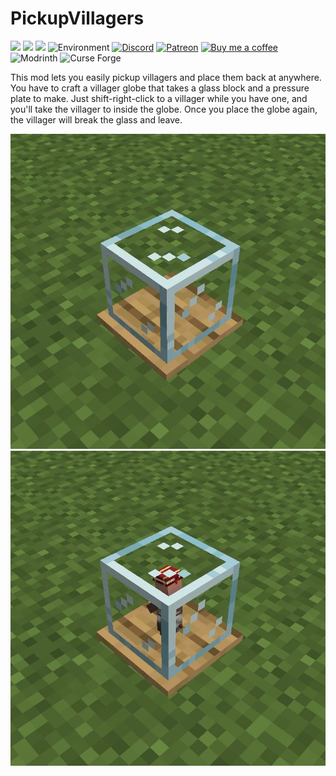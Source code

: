 # PickupVillagers

![](https://flat.badgen.net/github/license/efekos/PickupVillagers)
![](https://flat.badgen.net/github/stars/efekos/PickupVillagers)
![](https://flat.badgen.net/github/release/efekos/PickupVillagers)
![Environment](https://img.shields.io/badge/Enviroment-Client-blue)
[![Discord](https://badgen.net/discord/members/8PPgcmYNf4)](https://efekos.dev/discord)
[![Patreon](https://badgen.net/static/Support/Patreon/orange?icon=patreon)](https://efekos.dev/patreon)
[![Buy me a coffee](https://badgen.net/static/Support/Buy%20Me%20A%20Coffee/yellow?icon=buymeacoffee)](https://efekos.dev/bmac)
![Modrinth](https://img.shields.io/modrinth/dt/d5wz0u1I?color=00AF5C&logo=modrinth)
![Curse Forge](https://cf.way2muchnoise.eu/full_990963_downloads.svg)

This mod lets you easily pickup villagers and place them back at anywhere. You have to craft a villager globe that takes
a glass block and a pressure plate to make. Just shift-right-click to a villager while you have one, and you'll take the
villager to inside the globe. Once you place the globe again, the villager will break the glass and leave.

![Villager Globe](https://raw.githubusercontent.com/efekos/PickupVillagers/main/images/globe.png)
![Villager Globe with a Librarian inside it](https://raw.githubusercontent.com/efekos/PickupVillagers/main/images/globe_lib.png)